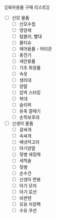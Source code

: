 [[육아용품 구매 리스트]]

- [ ] 산모 물품
	- [ ] 산모수첩
	- [ ] 영양제
	- [ ] 텀블러, 빨대
	- [ ] 물티슈
	- [ ] 헤어용품 - 머리끈
	- [ ] 충전기
	- [ ] 세안용품
	- [ ] 기초 화장품
	- [ ] 속옷
	- [ ] 생리대
	- [ ] 양말
	- [ ] 압박 스타킹
	- [ ] 복대
	- [ ] 슬리퍼
	- [ ] 유축 깔떼기
	- [ ] 손목보호대
- [ ] 신생아 물품
	- [ ] 겉싸개
	- [ ] 속싸개
	- [ ] 배냇저고리
	- [ ] 아기양말
	- [ ] 젖병 세정제
	- [ ] 세척솔
	- [ ] 젖병
	- [ ] 손수건
	- [ ] 신생아 면봉
	- [ ] 아기 모자
	- [ ] 아기 로션
	- [ ] 비판텐
	- [ ] 모유 저장팩
	- [ ] 수유 쿠션